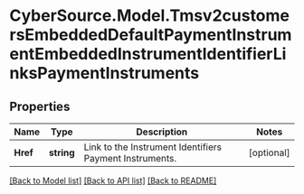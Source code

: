 # CyberSource.Model.Tmsv2customersEmbeddedDefaultPaymentInstrumentEmbeddedInstrumentIdentifierLinksPaymentInstruments
## Properties

Name | Type | Description | Notes
------------ | ------------- | ------------- | -------------
**Href** | **string** | Link to the Instrument Identifiers Payment Instruments.  | [optional] 

[[Back to Model list]](../README.md#documentation-for-models) [[Back to API list]](../README.md#documentation-for-api-endpoints) [[Back to README]](../README.md)

